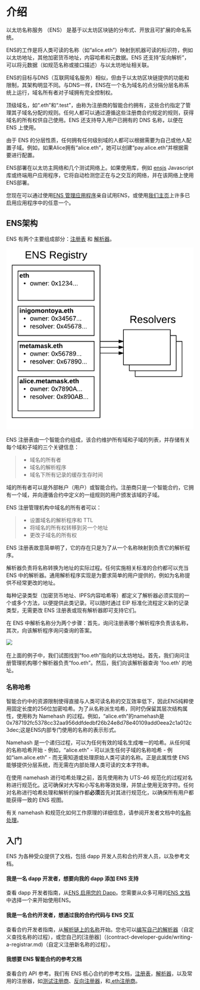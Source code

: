 # 介绍

以太坊名称服务 （ENS） 是基于以太坊区块链的分布式、开放且可扩展的命名系统。

ENS的工作是将人类可读的名称（如“alice.eth”）映射到机器可读的标识符，例如以太坊地址，其他加密货币地址，内容哈希和元数据。ENS 还支持“反向解析”，可以将元数据（如规范名称或接口描述）与以太坊地址相关联。

ENS的目标与DNS（互联网域名服务）相似，但由于以太坊区块链提供的功能和限制，其架构明显不同。与DNS一样，ENS在一个名为域名的点分隔分层名称系统上运行，域名所有者对子域拥有完全控制权。

顶级域名，如“.eth”和“.test”，由称为注册商的智能合约拥有，这些合约指定了管理其子域名分配的规则。任何人都可以通过遵循这些注册商合约规定的规则，获得域名的所有权供自己使用。ENS 还支持导入用户已拥有的 DNS 名称，以便在 ENS 上使用。

由于 ENS 的分层性质，任何拥有任何级别域的人都可以根据需要为自己或他人配置子域。例如，如果Alice拥有“alice.eth”，她可以创建“pay.alice.eth”并根据需要进行配置。

ENS部署在以太坊主网络和几个测试网络上。如果使用库，例如 [ensjs](https://www.npmjs.com/package/@ensdomains/ensjs) Javascript库或终端用户应用程序，它将自动检测您正在与之交互的网络，并在该网络上使用ENS部署。

您现在可以通过使用[ENS 管理应用程序](https://app.ens.domains)亲自试用ENS，或使用[我们主页](https://ens.domains)上许多已启用应用程序中的任意一个。

## ENS架构

ENS 有两个主要组成部分：[注册表](contract-api-reference/ens.md) 和 [解析器](contract-api-reference/publicresolver.md)。

![](<.gitbook/assets/ens-architecture (1).png>)

ENS 注册表由一个智能合约组成，该合约维护所有域和子域的列表，并存储有关每个域和子域的三个关键信息：

> * 域名的所有者
> * 域名的解析程序
> * 域名下所有记录的缓存生存时间

域的所有者可以是外部帐户（用户）或智能合约。注册商只是一个智能合约，它拥有一个域，并向遵循合约中定义的一组规则的用户颁发该域的子域。

ENS 注册管理机构中域名的所有者可以：

> * 设置域名的解析程序和 TTL
> * 将域名的所有权转移到另一个地址
> * 更改子域名的所有权

ENS 注册表故意简单明了，它的存在只是为了从一个名称映射到负责它的解析程序。

解析器负责将名称转换为地址的实际过程。任何实施相关标准的合约都可以充当 ENS 中的解析器。通用解析程序实现是为要求简单的用户提供的，例如为名称提供不经常更改的地址。

每种记录类型（加密货币地址、IPFS内容哈希等）都定义了解析器必须实现的一个或多个方法，以便提供此类记录。可以随时通过 EIP 标准化流程定义新的记录类型，无需更改 ENS 注册表或现有解析器即可支持它们。

在 ENS 中解析名称分为两个步骤：首先，询问注册表哪个解析程序负责该名称，其次，向该解析程序询问查询的答案。

![](https://lh5.googleusercontent.com/\_OPPzaxTxKggx9HuxloeWtK8ggEfIIBKRCEA6BKMwZdzAfUpIY6cz7NK5CFmiuw7TwknbhFNVRCJsswHLqkxUEJ5KdRzpeNbyg8\_H9d2RZdG28kgipT64JyPZUP--bAizozaDcxCq34)

在上面的例子中，我们试图找到“foo.eth”指向的以太坊地址。首先，我们询问注册管理机构哪个解析器负责“foo.eth”。然后，我们向该解析器查询 'foo.eth' 的地址。

### 名称哈希

智能合约中的资源限制使得直接与人类可读名称的交互效率低下，因此ENS纯粹使用固定长度的256位加密哈希。为了从名称派生哈希，同时仍保留其层次结构属性，使用称为 Namehash 的过程。例如，“alice.eth”的namehash是0x787192fc5378cc32aa956ddfdedbf26b24e8d78e40109add0eea2c1a012c3dec;这是ENS内部专门使用的名称的表示形式。

Namehash 是一个递归过程，可以为任何有效的域名生成唯一的哈希。从任何域的名称哈希开始 - 例如，“alice.eth” - 可以派生任何子域的名称哈希 - 例如“iam.alice.eth” - 而无需知道或处理原始人类可读的名称。正是此属性使 ENS 能够提供分层系统，而无需在内部处理人类可读的文本字符串。

在使用 namehash 进行哈希处理之前，首先使用称为 UTS-46 规范化的过程对名称进行规范化。这可确保对大写和小写名称等效处理，并禁止使用无效字符。任何对名称进行哈希处理和解析的操作都**必须**首先对其进行规范化，以确保所有用户都能获得一致的 ENS 视图。

有关 namehash 和规范化如何工作原理的详细信息，请参阅开发者文档中的[名称处理](contract-api-reference/name-processing.md)。

## 入门

ENS 为各种受众提供了文档，包括 dapp 开发人员和合约开发人员，以及参考文档。

#### 我是一名 dapp 开发者，想要向我的 dapp 添加 ENS 支持

查看 dapp 开发者指南，从[ENS 启用您的 Dapp](dapp-developer-guide/ens-enabling-your-dapp.md)。您需要从众多可用的[ENS 文档](dapp-developer-guide/ens-libraries.md)中选择一个来开始使用ENS。

#### 我是一名合约开发者，想通过我的合约代码与 ENS 交互

查看合约开发者指南，从[解析链上的名称](contract-developer-guide/resolving-names-on-chain.md)开始。您也可以[编写自己的解析器](contract-developer-guide/writing-a-resolver.md)（自定义查找名称的过程），或您自己的[注册器]（(contract-developer-guide/writing-a-registrar.md)（自定义注册新名称的过程）。

#### 我想要 ENS 智能合约的参考文档

查看合约 API 参考。我们有 ENS 核心合约的参考文档，[注册表](contract-api-reference/ens.md)，[解析器](contract-api-reference/publicresolver.md)，以及常用的注册器，如[测试注册商](contract-api-reference/testregistrar.md)、[反向注册器](contract-api-reference/reverseregistrar.md)，和[.eth注册商](contract-api-reference/.eth-permanent-registrar/)。
